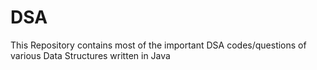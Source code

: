# DSA
This Repository contains most of the important DSA codes/questions of various Data Structures written in Java 
